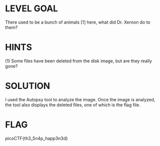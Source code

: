 # LEVEL GOAL

There used to be a bunch of animals [1]  here, what did Dr. Xernon do to them?

# HINTS

(1) Some files have been deleted from the disk image, but are they really gone?

# SOLUTION

I used the Autopsy tool to analyze the image. Once the image is analyzed, the tool also displays the deleted files, one of which is the flag file.

# FLAG

picoCTF{th3_5n4p_happ3n3d} 
